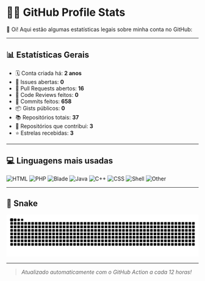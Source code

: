 # 🧑‍💻 GitHub Profile Stats

👋 Oi! Aqui estão algumas estatísticas legais sobre minha conta no GitHub:

---

## 📊 Estatísticas Gerais

- 🗓️ Conta criada há: **2 anos**
- 🧵 Issues abertas: **0**
- 🔀 Pull Requests abertos: **16**
- 👀 Code Reviews feitos: **0**
- 🧬 Commits feitos: **658**
- 📦 Gists públicos: **0**
- 📚 Repositórios totais: **37**
- 🤝 Repositórios que contribui: **3**
- ⭐ Estrelas recebidas: **3**

---

## 💻 Linguagens mais usadas

![HTML](https://img.shields.io/static/v1?style=flat-square&label=%E2%A0%80&color=555&labelColor=%23e34c26&message=HTML%EF%B8%B142.3%25)
![PHP](https://img.shields.io/static/v1?style=flat-square&label=%E2%A0%80&color=555&labelColor=%234F5D95&message=PHP%EF%B8%B118.6%25)
![Blade](https://img.shields.io/static/v1?style=flat-square&label=%E2%A0%80&color=555&labelColor=%23f7523f&message=Blade%EF%B8%B116.8%25)
![Java](https://img.shields.io/static/v1?style=flat-square&label=%E2%A0%80&color=555&labelColor=%23b07219&message=Java%EF%B8%B111.2%25)
![C++](https://img.shields.io/static/v1?style=flat-square&label=%E2%A0%80&color=555&labelColor=%23f34b7d&message=C%2B%2B%EF%B8%B13.3%25)
![CSS](https://img.shields.io/static/v1?style=flat-square&label=%E2%A0%80&color=555&labelColor=%23663399&message=CSS%EF%B8%B12.7%25)
![Shell](https://img.shields.io/static/v1?style=flat-square&label=%E2%A0%80&color=555&labelColor=%2389e051&message=Shell%EF%B8%B11.2%25)
![Other](https://img.shields.io/static/v1?style=flat-square&label=%E2%A0%80&color=555&labelColor=%23ededed&message=Other%EF%B8%B13.6%25)

---

## 🐍 Snake
<picture>
      <source media="(prefers-color-scheme: dark)" srcset="https://raw.githubusercontent.com/gustavogordoni/profile-readme-stats/output/github-contribution-grid-snake-dark.svg">
      <source media="(prefers-color-scheme: light)" srcset="https://raw.githubusercontent.com/gustavogordoni/profile-readme-stats/output/github-contribution-grid-snake.svg">
      <img alt="github contribution grid snake animation" src="https://raw.githubusercontent.com/gustavogordoni/profile-readme-stats/output/github-contribution-grid-snake.svg">
  </picture>

---

> *Atualizado automaticamente com o GitHub Action a cada 12 horas!*
